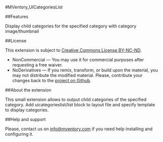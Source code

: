 #MVentory_UICategoriesList

##Features

Display child categories for the specified category with category
image/thumbnail

##License

This extension is subject to
[Creative Commons License BY-NC-ND](http://creativecommons.org/licenses/by-nc-nd/4.0/).
* NonCommercial — You may use it for commercial purposes after requesting a free
waiver.
* NoDerivatives — If you remix, transform, or build upon the material, you may
not distribute the modified material. Please, contribute your changes back
to the [project on Github](https://github.com/mVentory/MVentory_UI).

##About the extension

This small extension allows to output child categories of the specified
category. Add uicategorieslist/list block to layout file and specify template
to display categories.


##Help and support

Please, contact us on info@mventory.com if you need help installing
and configuring it.
